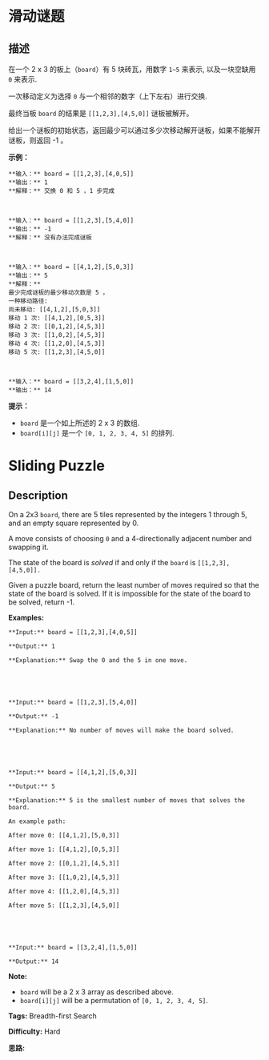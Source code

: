 # 滑动谜题

## 描述

在一个 2 x 3 的板上（`board`）有 5 块砖瓦，用数字 `1~5` 来表示, 以及一块空缺用 `0` 来表示.

一次移动定义为选择 `0` 与一个相邻的数字（上下左右）进行交换.

最终当板 `board` 的结果是 `[[1,2,3],[4,5,0]]` 谜板被解开。

给出一个谜板的初始状态，返回最少可以通过多少次移动解开谜板，如果不能解开谜板，则返回 -1 。

**示例：**

    
    
    **输入：** board = [[1,2,3],[4,0,5]]
    **输出：** 1
    **解释：** 交换 0 和 5 ，1 步完成
    
    
    
    **输入：** board = [[1,2,3],[5,4,0]]
    **输出：** -1
    **解释：** 没有办法完成谜板
    
    
    
    **输入：** board = [[4,1,2],[5,0,3]]
    **输出：** 5
    **解释：**
    最少完成谜板的最少移动次数是 5 ，
    一种移动路径:
    尚未移动: [[4,1,2],[5,0,3]]
    移动 1 次: [[4,1,2],[0,5,3]]
    移动 2 次: [[0,1,2],[4,5,3]]
    移动 3 次: [[1,0,2],[4,5,3]]
    移动 4 次: [[1,2,0],[4,5,3]]
    移动 5 次: [[1,2,3],[4,5,0]]
    
    
    
    **输入：** board = [[3,2,4],[1,5,0]]
    **输出：** 14
    

**提示：**

  * `board` 是一个如上所述的 2 x 3 的数组.
  * `board[i][j]` 是一个 `[0, 1, 2, 3, 4, 5]` 的排列.



# Sliding Puzzle

## Description



On a 2x3 `board`, there are 5 tiles represented by the integers 1 through 5, and an empty square represented by 0.

A move consists of choosing `0` and a 4-directionally adjacent number and swapping it.

The state of the board is _solved_ if and only if the `board` is `[[1,2,3],[4,5,0]].`

Given a puzzle board, return the least number of moves required so that the state of the board is solved. If it is impossible for the state of the board to be solved, return -1.

**Examples:**

    
    
    **Input:** board = [[1,2,3],[4,0,5]]
    **Output:** 1
    **Explanation:** Swap the 0 and the 5 in one move.
    
    
    
    **Input:** board = [[1,2,3],[5,4,0]]
    **Output:** -1
    **Explanation:** No number of moves will make the board solved.
    
    
    
    **Input:** board = [[4,1,2],[5,0,3]]
    **Output:** 5
    **Explanation:** 5 is the smallest number of moves that solves the board.
    An example path:
    After move 0: [[4,1,2],[5,0,3]]
    After move 1: [[4,1,2],[0,5,3]]
    After move 2: [[0,1,2],[4,5,3]]
    After move 3: [[1,0,2],[4,5,3]]
    After move 4: [[1,2,0],[4,5,3]]
    After move 5: [[1,2,3],[4,5,0]]
    
    
    
    **Input:** board = [[3,2,4],[1,5,0]]
    **Output:** 14
    

**Note:**

  * `board` will be a 2 x 3 array as described above.
  * `board[i][j]` will be a permutation of `[0, 1, 2, 3, 4, 5]`.


**Tags:** Breadth-first Search

**Difficulty:** Hard

**思路:**
